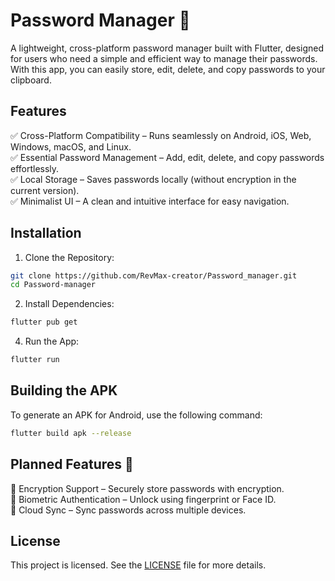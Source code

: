 # Password Manager 🔐  

A lightweight, cross-platform password manager built with Flutter, designed for users who need a simple and efficient way to manage their passwords. With this app, you can easily store, edit, delete, and copy passwords to your clipboard.  

## Features  
✅ Cross-Platform Compatibility – Runs seamlessly on Android, iOS, Web, Windows, macOS, and Linux.  
✅ Essential Password Management – Add, edit, delete, and copy passwords effortlessly.  
✅ Local Storage – Saves passwords locally (without encryption in the current version).  
✅ Minimalist UI – A clean and intuitive interface for easy navigation.  

## Installation  
1. Clone the Repository:
```bash 
git clone https://github.com/RevMax-creator/Password_manager.git
cd Password-manager
```
   2. Install Dependencies:  
```bash
flutter pub get
```
   4. Run the App:  
```bash
flutter run
```

## Building the APK  
To generate an APK for Android, use the following command:  
```bash
flutter build apk --release
```

## Planned Features 🚀  
🔹 Encryption Support – Securely store passwords with encryption.  
🔹 Biometric Authentication – Unlock using fingerprint or Face ID.  
🔹 Cloud Sync – Sync passwords across multiple devices.  

## License  
This project is licensed. See the [LICENSE]() file for more details.